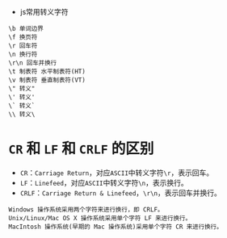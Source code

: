 * js常用转义字符
```
\b 单词边界
\f 换页符
\r 回车符
\n 换行符
\r\n 回车并换行
\t 制表符 水平制表符(HT)
\v 制表符 垂直制表符(VT)
\" 转义"
\' 转义'
\` 转义`
\\ 转义\
```

# `CR` 和 `LF` 和 `CRLF` 的区别
* `CR`：`Carriage Return`，对应`ASCII`中转义字符`\r`，表示回车。
* `LF`：`Linefeed`，对应`ASCII`中转义字符`\n`，表示换行。
* `CRLF`：`Carriage Return & Linefeed`，`\r\n`，表示回车并换行。
```
Windows 操作系统采用两个字符来进行换行，即 CRLF。
Unix/Linux/Mac OS X 操作系统采用单个字符 LF 来进行换行。
MacIntosh 操作系统(早期的 Mac 操作系统)采用单个字符 CR 来进行换行。
```

